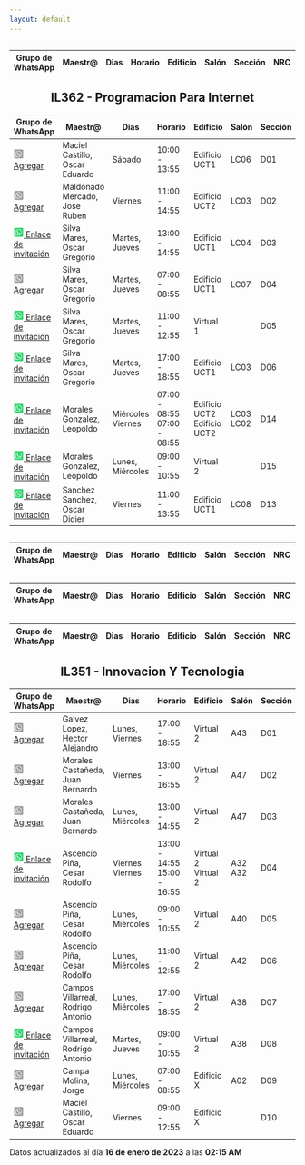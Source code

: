 ```yaml
---
layout: default
---
```


<h2 style="text-align: center;"></h2>

| Grupo de WhatsApp | Maestr@ | Dias | Horario | Edificio | Salón | Sección | NRC | ¿Eliminada de SIIAU? |
| ----------------- | ------- | ---- | ------- | -------- | ----- | ------- | --- | -------------------- |

<h2 style="text-align: center;">IL362 - Programacion Para Internet</h2>

| Grupo de WhatsApp | Maestr@ | Dias | Horario | Edificio | Salón | Sección | NRC | ¿Eliminada de SIIAU? |
| ----------------- | ------- | ---- | ------- | -------- | ----- | ------- | --- | -------------------- |
| <a href="https://github.com/lordfriky/grupos_icom/issues/new?labels=grupo&amp;template=add_group.yml&amp;title=%5BBOT%5D+A%C3%B1adir+enlace+de+invitaci%C3%B3n&amp;clave=IL362&amp;nrc=199888" target="_blank"><img src="../../../../res/whatsapp_unavailable.png" width="18px"/> Agregar</a> | Maciel Castillo, Oscar Eduardo | Sábado | 10:00 - 13:55 | Edificio UCT1 | LC06 | D01 | 199888 | |
| <a href="https://github.com/lordfriky/grupos_icom/issues/new?labels=grupo&amp;template=add_group.yml&amp;title=%5BBOT%5D+A%C3%B1adir+enlace+de+invitaci%C3%B3n&amp;clave=IL362&amp;nrc=199889" target="_blank"><img src="../../../../res/whatsapp_unavailable.png" width="18px"/> Agregar</a> | Maldonado Mercado, Jose Ruben | Viernes | 11:00 - 14:55 | Edificio UCT2 | LC03 | D02 | 199889 | |
| <a href="https://chat.whatsapp.com/G2BuQUNjUDxAGSc0tWsu4l" target="_blank"><img src="../../../../res/whatsapp_available.png" width="18px"/> Enlace de invitación</a> | Silva Mares, Oscar Gregorio | Martes, Jueves | 13:00 - 14:55 | Edificio UCT1 | LC04 | D03 | 199890 | |
| <a href="https://github.com/lordfriky/grupos_icom/issues/new?labels=grupo&amp;template=add_group.yml&amp;title=%5BBOT%5D+A%C3%B1adir+enlace+de+invitaci%C3%B3n&amp;clave=IL362&amp;nrc=199891" target="_blank"><img src="../../../../res/whatsapp_unavailable.png" width="18px"/> Agregar</a> | Silva Mares, Oscar Gregorio | Martes, Jueves | 07:00 - 08:55 | Edificio UCT1 | LC07 | D04 | 199891 | |
| <a href="https://chat.whatsapp.com/FHMF98fkWNmCuvz5XuoijB" target="_blank"><img src="../../../../res/whatsapp_available.png" width="18px"/> Enlace de invitación</a> | Silva Mares, Oscar Gregorio | Martes, Jueves | 11:00 - 12:55 | Virtual 1 |  | D05 | 199902 | |
| <a href="https://chat.whatsapp.com/GLzd3MGgFaNC3D7fySIx2L" target="_blank"><img src="../../../../res/whatsapp_available.png" width="18px"/> Enlace de invitación</a> | Silva Mares, Oscar Gregorio | Martes, Jueves | 17:00 - 18:55 | Edificio UCT1 | LC03 | D06 | 199892 | |
| <a href="https://chat.whatsapp.com/Ig5MlwlLZDbFD8BVT6XBSD" target="_blank"><img src="../../../../res/whatsapp_available.png" width="18px"/> Enlace de invitación</a> | Morales Gonzalez, Leopoldo | Miércoles  Viernes | 07:00 - 08:55  07:00 - 08:55 | Edificio UCT2  Edificio UCT2 | LC03  LC02 | D14 | 199900 | |
| <a href="https://chat.whatsapp.com/EgMa4Dua7xC2zmPFX5BBcZ" target="_blank"><img src="../../../../res/whatsapp_available.png" width="18px"/> Enlace de invitación</a> | Morales Gonzalez, Leopoldo | Lunes, Miércoles | 09:00 - 10:55 | Virtual 2 |  | D15 | 199901 | |
| <a href="https://chat.whatsapp.com/IAB2Malu99GGZ99XvfVuWz" target="_blank"><img src="../../../../res/whatsapp_available.png" width="18px"/> Enlace de invitación</a> | Sanchez Sanchez, Oscar Didier | Viernes | 11:00 - 13:55 | Edificio UCT1 | LC08 | D13 | 199899 |Eliminada |

<h2 style="text-align: center;"></h2>

| Grupo de WhatsApp | Maestr@ | Dias | Horario | Edificio | Salón | Sección | NRC | ¿Eliminada de SIIAU? |
| ----------------- | ------- | ---- | ------- | -------- | ----- | ------- | --- | -------------------- |

<h2 style="text-align: center;"></h2>

| Grupo de WhatsApp | Maestr@ | Dias | Horario | Edificio | Salón | Sección | NRC | ¿Eliminada de SIIAU? |
| ----------------- | ------- | ---- | ------- | -------- | ----- | ------- | --- | -------------------- |

<h2 style="text-align: center;"></h2>

| Grupo de WhatsApp | Maestr@ | Dias | Horario | Edificio | Salón | Sección | NRC | ¿Eliminada de SIIAU? |
| ----------------- | ------- | ---- | ------- | -------- | ----- | ------- | --- | -------------------- |

<h2 style="text-align: center;">IL351 - Innovacion Y Tecnologia</h2>

| Grupo de WhatsApp | Maestr@ | Dias | Horario | Edificio | Salón | Sección | NRC | ¿Eliminada de SIIAU? |
| ----------------- | ------- | ---- | ------- | -------- | ----- | ------- | --- | -------------------- |
| <a href="https://github.com/lordfriky/grupos_icom/issues/new?labels=grupo&amp;template=add_group.yml&amp;title=%5BBOT%5D+A%C3%B1adir+enlace+de+invitaci%C3%B3n&amp;clave=IL351&amp;nrc=193721" target="_blank"><img src="../../../../res/whatsapp_unavailable.png" width="18px"/> Agregar</a> | Galvez Lopez, Hector Alejandro | Lunes, Viernes | 17:00 - 18:55 | Virtual 2 | A43 | D01 | 193721 | |
| <a href="https://github.com/lordfriky/grupos_icom/issues/new?labels=grupo&amp;template=add_group.yml&amp;title=%5BBOT%5D+A%C3%B1adir+enlace+de+invitaci%C3%B3n&amp;clave=IL351&amp;nrc=193747" target="_blank"><img src="../../../../res/whatsapp_unavailable.png" width="18px"/> Agregar</a> | Morales Castañeda, Juan Bernardo | Viernes | 13:00 - 16:55 | Virtual 2 | A47 | D02 | 193747 | |
| <a href="https://github.com/lordfriky/grupos_icom/issues/new?labels=grupo&amp;template=add_group.yml&amp;title=%5BBOT%5D+A%C3%B1adir+enlace+de+invitaci%C3%B3n&amp;clave=IL351&amp;nrc=193748" target="_blank"><img src="../../../../res/whatsapp_unavailable.png" width="18px"/> Agregar</a> | Morales Castañeda, Juan Bernardo | Lunes, Miércoles | 13:00 - 14:55 | Virtual 2 | A47 | D03 | 193748 | |
| <a href="https://chat.whatsapp.com/FnhGyPhwjVTGqCBooMmz94" target="_blank"><img src="../../../../res/whatsapp_available.png" width="18px"/> Enlace de invitación</a> | Ascencio Piña, Cesar Rodolfo | Viernes  Viernes | 13:00 - 14:55  15:00 - 16:55 | Virtual 2  Virtual 2 | A32  A32 | D04 | 193749 | |
| <a href="https://github.com/lordfriky/grupos_icom/issues/new?labels=grupo&amp;template=add_group.yml&amp;title=%5BBOT%5D+A%C3%B1adir+enlace+de+invitaci%C3%B3n&amp;clave=IL351&amp;nrc=193750" target="_blank"><img src="../../../../res/whatsapp_unavailable.png" width="18px"/> Agregar</a> | Ascencio Piña, Cesar Rodolfo | Lunes, Miércoles | 09:00 - 10:55 | Virtual 2 | A40 | D05 | 193750 | |
| <a href="https://github.com/lordfriky/grupos_icom/issues/new?labels=grupo&amp;template=add_group.yml&amp;title=%5BBOT%5D+A%C3%B1adir+enlace+de+invitaci%C3%B3n&amp;clave=IL351&amp;nrc=193751" target="_blank"><img src="../../../../res/whatsapp_unavailable.png" width="18px"/> Agregar</a> | Ascencio Piña, Cesar Rodolfo | Lunes, Miércoles | 11:00 - 12:55 | Virtual 2 | A42 | D06 | 193751 | |
| <a href="https://github.com/lordfriky/grupos_icom/issues/new?labels=grupo&amp;template=add_group.yml&amp;title=%5BBOT%5D+A%C3%B1adir+enlace+de+invitaci%C3%B3n&amp;clave=IL351&amp;nrc=193752" target="_blank"><img src="../../../../res/whatsapp_unavailable.png" width="18px"/> Agregar</a> | Campos Villarreal, Rodrigo Antonio | Lunes, Miércoles | 17:00 - 18:55 | Virtual 2 | A38 | D07 | 193752 | |
| <a href="https://chat.whatsapp.com/HbpLyixDYCoE4VhrY26IKs" target="_blank"><img src="../../../../res/whatsapp_available.png" width="18px"/> Enlace de invitación</a> | Campos Villarreal, Rodrigo Antonio | Martes, Jueves | 09:00 - 10:55 | Virtual 2 | A38 | D08 | 193754 | |
| <a href="https://github.com/lordfriky/grupos_icom/issues/new?labels=grupo&amp;template=add_group.yml&amp;title=%5BBOT%5D+A%C3%B1adir+enlace+de+invitaci%C3%B3n&amp;clave=IL351&amp;nrc=193755" target="_blank"><img src="../../../../res/whatsapp_unavailable.png" width="18px"/> Agregar</a> | Campa Molina, Jorge | Lunes, Miércoles | 07:00 - 08:55 | Edificio X | A02 | D09 | 193755 | |
| <a href="https://github.com/lordfriky/grupos_icom/issues/new?labels=grupo&amp;template=add_group.yml&amp;title=%5BBOT%5D+A%C3%B1adir+enlace+de+invitaci%C3%B3n&amp;clave=IL351&amp;nrc=200647" target="_blank"><img src="../../../../res/whatsapp_unavailable.png" width="18px"/> Agregar</a> | Maciel Castillo, Oscar Eduardo | Viernes | 09:00 - 12:55 | Edificio X |  | D10 | 200647 | |

<p class_="text-center text-muted">Datos actualizados al día <b>16 de enero de 2023</b> a las <b>02:15 AM</b></p>